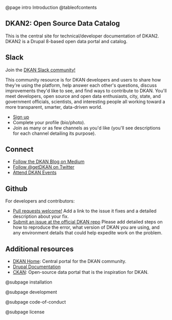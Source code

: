 @page intro Introduction
@tableofcontents

## DKAN2: Open Source Data Catalog

This is the central site for technical/developer documentation of DKAN2. 
DKAN2 is a Drupal 8-based open data portal and catalog.

## Slack 

Join the [DKAN Slack community!](https://dkan.slack.com/)

This community resource is for DKAN developers and users to share how they're using the platform, help answer each other's questions, discuss improvements they'd like to see, and find ways to contribute to DKAN. You'll meet developers, open source and open data enthusiasts, city, state, and government officials, scientists, and interesting people all working toward a more transparent, smarter, data-driven world.

- [Sign up](https://dkansignup.herokuapp.com/)
- Complete your profile (bio/photo).
- Join as many or as few channels as you'd like (you'll see descriptions for each channel detailing its purpose).

## Connect
    
- [Follow the DKAN Blog on Medium](https://medium.com/dkan-blog)
- [Follow @getDKAN on Twitter](https://twitter.com/getdkan)
- [Attend DKAN Events](https://www.eventbrite.com/o/dkan-14793986036)

## Github

For developers and contributors:

- [Pull requests welcome!](https://github.com/GetDKAN/dkan2) Add a link to the issue it fixes and a detailed description about your fix.
- [Submit an issue at the official DKAN repo](https://github.com/GetDKAN/dkan2/issues/new) Please add detailed steps on how to reproduce the error, what version of DKAN you are using, and any environment details that could help expedite work on the problem.


## Additional resources

- [DKAN Home](http://getdkan.com): Central portal for the DKAN community.
- [Drupal Documentation](https://www.drupal.org/documentation)
- [CKAN](https://ckan.org/): Open-source data portal that is the inspiration for DKAN.


@subpage installation

@subpage development

@subpage code-of-conduct

@subpage license